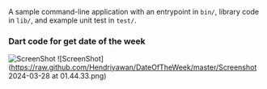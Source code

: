 A sample command-line application with an entrypoint in `bin/`, library code
in `lib/`, and example unit test in `test/`.

### Dart code for get date of the week


![ScreenShot](https://raw.github.com/Hendriyawan/DateOfTheWeek/master/Screenshot_2024-03-28_at_01.43.42.png)
![ScreenShot](https://raw.github.com/Hendriyawan/DateOfTheWeek/master/Screenshot 2024-03-28 at 01.44.33.png)

